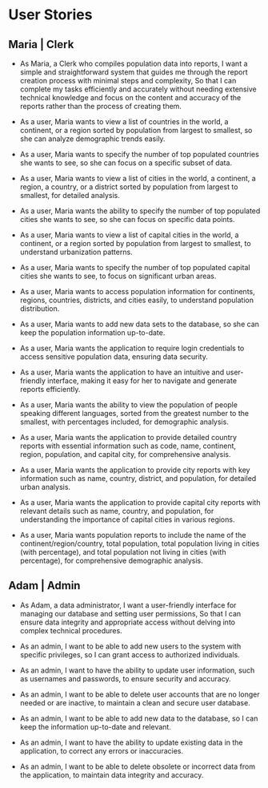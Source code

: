 # User Stories

## Maria | Clerk


- As Maria, a Clerk who compiles population data into reports, I want a simple and straightforward system that guides me through the report creation process with minimal steps and complexity, So that I can complete my tasks efficiently and accurately without needing extensive technical knowledge and focus on the content and accuracy of the reports rather than the process of creating them.

- As a user, Maria wants to view a list of countries in the world, a continent, or a region sorted by population from largest to smallest, so she can analyze demographic trends easily.

- As a user, Maria wants to specify the number of top populated countries she wants to see, so she can focus on a specific subset of data.

- As a user, Maria wants to view a list of cities in the world, a continent, a region, a country, or a district sorted by population from largest to smallest, for detailed analysis.

- As a user, Maria wants the ability to specify the number of top populated cities she wants to see, so she can focus on specific data points.

- As a user, Maria wants to view a list of capital cities in the world, a continent, or a region sorted by population from largest to smallest, to understand urbanization patterns.

- As a user, Maria wants to specify the number of top populated capital cities she wants to see, to focus on significant urban areas.

- As a user, Maria wants to access population information for continents, regions, countries, districts, and cities easily, to understand population distribution.

- As a user, Maria wants to add new data sets to the database, so she can keep the population information up-to-date.

- As a user, Maria wants the application to require login credentials to access sensitive population data, ensuring data security.

- As a user, Maria wants the application to have an intuitive and user-friendly interface, making it easy for her to navigate and generate reports efficiently.

- As a user, Maria wants the ability to view the population of people speaking different languages, sorted from the greatest number to the smallest, with percentages included, for demographic analysis.

- As a user, Maria wants the application to provide detailed country reports with essential information such as code, name, continent, region, population, and capital city, for comprehensive analysis.

- As a user, Maria wants the application to provide city reports with key information such as name, country, district, and population, for detailed urban analysis.

- As a user, Maria wants the application to provide capital city reports with relevant details such as name, country, and population, for understanding the importance of capital cities in various regions.

- As a user, Maria wants population reports to include the name of the continent/region/country, total population, total population living in cities (with percentage), and total population not living in cities (with percentage), for comprehensive demographic analysis.

## Adam | Admin

- As Adam, a data administrator, I want a user-friendly interface for managing our database and setting user permissions, So that I can ensure data integrity and appropriate access without delving into complex technical procedures.

- As an admin, I want to be able to add new users to the system with specific privileges, so I can grant access to authorized individuals.

- As an admin, I want to have the ability to update user information, such as usernames and passwords, to ensure security and accuracy.

- As an admin, I want to be able to delete user accounts that are no longer needed or are inactive, to maintain a clean and secure user database.

- As an admin, I want to be able to add new data to the database, so I can keep the information up-to-date and relevant.

- As an admin, I want to have the ability to update existing data in the application, to correct any errors or inaccuracies.

- As an admin, I want to be able to delete obsolete or incorrect data from the application, to maintain data integrity and accuracy.